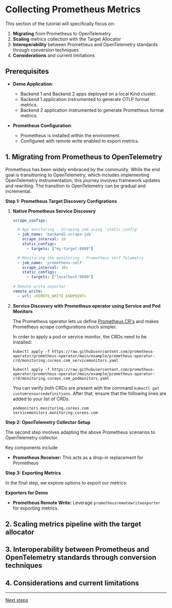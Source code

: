 # Collecting Prometheus Metrics

This section of the tutorial will specifically focus on:

1. **Migrating** from Prometheus to OpenTelemetry
2. **Scaling** metrics collection with the Target Allocator
3. **Interoperability** between Prometheus and OpenTelemetry standards through conversion techniques
4. **Considerations** and current limitations

## Prerequisites

- **Demo Application**:
  - Backend 1 and Backend 2 apps deployed on a local Kind cluster.
  - Backend 1 application instrumented to generate OTLP format metrics.
  - Backend 2 application instrumented to generate Prometheus format metrics.

- **Prometheus Configuration**:
  - Prometheus is installed within the environment.
  - Configured with remote write enabled to export metrics.

## 1. Migrating from Prometheus to OpenTelemetry

Prometheus has been widely embraced by the community. While the end goal is transitioning to OpenTelemetry, which includes implementing OpenTelemetry instrumentation, this journey involves framework updates and rewriting. The transition to OpenTelemetry can be gradual and incremental. 

**Step 1: Prometheus Target Discovery Configrations**

1. **Native Prometheus Service Discovery**

    ```yaml
    scrape_configs:

      # App monitoring - Scraping job using 'static_config'
      - job_name: 'backend2-scrape-job'
        scrape_interval: 1m
        static_configs:
          - targets: ["my-target:8888"]

      # Monitoring the monitoring - Prometheus self Telemetry
      - job_name: 'prometheus-self'
        scrape_interval: 30s
        static_configs:
          - targets: ["localhost:9090"]
        
    # Remote write exporter
    remote_write:
      - url: <REMOTE_WRITE_ENDPOINT>
      ```
2. **Service Discovery with Prometheus operator using Service and Pod Monitors**

    The Prometheus operator lets us define [Prometheus CR's](https://github.com/prometheus-operator/prometheus-operator#customresourcedefinitions) and makes Prometheus scrape configurations much simpler.

    In order to apply a pod or service monitor, the CRDs need to be installed:

    ```shell
    kubectl apply -f https://raw.githubusercontent.com/prometheus-operator/prometheus-operator/main/example/prometheus-operator-crd/monitoring.coreos.com_servicemonitors.yaml

    kubectl apply -f https://raw.githubusercontent.com/prometheus-operator/prometheus-operator/main/example/prometheus-operator-crd/monitoring.coreos.com_podmonitors.yaml
    ```

    You can verify both CRDs are present with the command `kubectl get customresourcedefinitions`. After that, ensure that the following lines are added to your list of CRDs.

    ```shell
    podmonitors.monitoring.coreos.com         
    servicemonitors.monitoring.coreos.com      
    ```

**Step 2: OpenTelemetry Collector Setup**

  The second step involves adapting the above Prometheus scenarios to OpenTelemetry collector. 

  Key components include:

  - **Prometheus Receiver:** This acts as a drop-in replacement for Prometheus


**Step 3: Exporting Metrics**

  In the final step, we explore options to export our metrics:

  **Exporters for Demo**

  - **Prometheus Remote Write:** Leverage ```prometheusremotewriteexporter ```for exporting metrics.



## 2. Scaling metrics pipeline with the target allocator





## 3. Interoperability between Prometheus and OpenTelemetry standards through conversion techniques



## 4. Considerations and current limitations


---
[Next steps](./06-collecting-k8s-infra-metrics.md)
